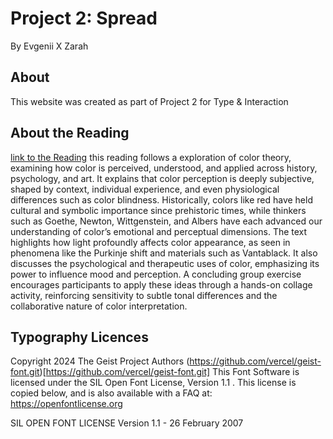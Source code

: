 # Project 2: Spread
By Evgenii X Zarah
## About
This website was created as part of Project 2 for Type & Interaction 

## About the Reading
[link to the Reading](https://medium.com/google-design/everyday-color-theory-59c1ca0770cb) 
this reading follows a exploration of color theory, examining how color is perceived, understood, and applied across history, psychology, and art. It explains that color perception is deeply subjective, shaped by context, individual experience, and even physiological differences such as color blindness. Historically, colors like red have held cultural and symbolic importance since prehistoric times, while thinkers such as Goethe, Newton, Wittgenstein, and Albers have each advanced our understanding of color’s emotional and perceptual dimensions. The text highlights how light profoundly affects color appearance, as seen in phenomena like the Purkinje shift and materials such as Vantablack. It also discusses the psychological and therapeutic uses of color, emphasizing its power to influence mood and perception. A concluding group exercise encourages participants to apply these ideas through a hands-on collage activity, reinforcing sensitivity to subtle tonal differences and the collaborative nature of color interpretation.

## Typography Licences
Copyright 2024 The Geist Project Authors (https://github.com/vercel/geist-font.git)[https://github.com/vercel/geist-font.git]
This Font Software is licensed under the SIL Open Font License, Version 1.1 . This license is copied below, and is also available with a FAQ at: https://openfontlicense.org

SIL OPEN FONT LICENSE Version 1.1 - 26 February 2007






